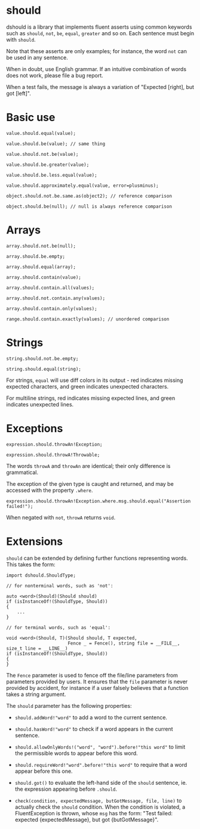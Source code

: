 # should
dshould is a library that implements fluent asserts using common keywords such as `should`, `not`, `be`, `equal`, `greater` and so on.
Each sentence must begin with `should`.

Note that these asserts are only examples; for instance, the word `not` can be used in any sentence.

When in doubt, use English grammar. If an intuitive combination of words does not work, please file a bug report.

When a test fails, the message is always a variation of "Expected [right], but got [left]".

# Basic use

    value.should.equal(value);

    value.should.be(value); // same thing

    value.should.not.be(value);

    value.should.be.greater(value);

    value.should.be.less.equal(value);

    value.should.approximately.equal(value, error=plusminus);

    object.should.not.be.same.as(object2); // reference comparison

    object.should.be(null); // null is always reference comparison

# Arrays

    array.should.not.be(null);

    array.should.be.empty;

    array.should.equal(array);

    array.should.contain(value);

    array.should.contain.all(values);

    array.should.not.contain.any(values);

    array.should.contain.only(values);

    range.should.contain.exactly(values); // unordered comparison

# Strings

    string.should.not.be.empty;

    string.should.equal(string);

For strings, `equal` will use diff colors in its output - red indicates missing expected characters,
and green indicates unexpected characters.

For multiline strings, red indicates missing expected lines,
and green indicates unexpected lines.

# Exceptions

    expression.should.throwAn!Exception;

    expression.should.throwA!Throwable;

The words `throwA` and `throwAn` are identical; their only difference is grammatical.

The exception of the given type is caught and returned, and may be accessed with the property `.where`.

    expression.should.throwAn!Exception.where.msg.should.equal("Assertion failed!");

When negated with `not`, `throwA` returns `void`.

# Extensions

`should` can be extended by defining further functions representing words.
This takes the form:

    import dshould.ShouldType;

    // for nonterminal words, such as 'not':

    auto <word>(Should)(Should should)
    if (isInstanceOf!(ShouldType, Should))
    {
        ...
    }

    // for terminal words, such as 'equal':

    void <word>(Should, T)(Should should, T expected,
                           Fence _ = Fence(), string file = __FILE__, size_t line = __LINE__)
    if (isInstanceOf!(ShouldType, Should))
    {
    }

The `Fence` parameter is used to fence off the file/line parameters from parameters provided by users.
It ensures that the `file` parameter is never provided by accident, for instance if a user falsely believes that a
function takes a string argument.

The `should` parameter has the following properties:

 * `should.addWord!"word"` to add a word to the current sentence.

 * `should.hasWord!"word"` to check if a word appears in the current sentence.

 * `should.allowOnlyWords!("word", "word").before!"this word"` to limit the permissible words to appear before this word.

 * `should.requireWord!"word".before!"this word"` to require that a word appear before this one.

 * `should.got()` to evaluate the left-hand side of the `should` sentence, ie. the expression appearing before `.should`.

 * `check(condition, expectedMessage, butGotMessage, file, line)` to actually check the `should` condition.
 When the condition is violated, a FluentException is thrown, whose `msg` has the form:
 "Test failed: expected {expectedMessage}, but got {butGotMessage}".
